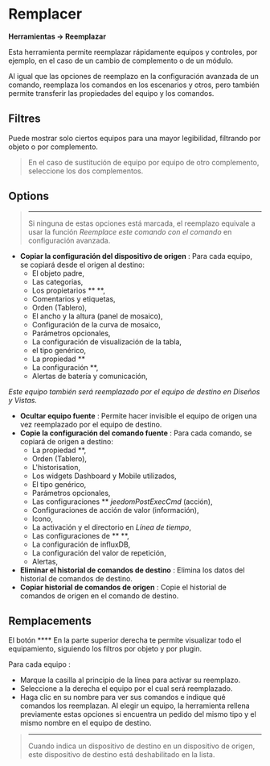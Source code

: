  # Remplacer
**Herramientas → Reemplazar**

Esta herramienta permite reemplazar rápidamente equipos y controles, por ejemplo, en el caso de un cambio de complemento o de un módulo.

Al igual que las opciones de reemplazo en la configuración avanzada de un comando, reemplaza los comandos en los escenarios y otros, pero también permite transferir las propiedades del equipo y los comandos.

## Filtres

Puede mostrar solo ciertos equipos para una mayor legibilidad, filtrando por objeto o por complemento.

> En el caso de sustitución de equipo por equipo de otro complemento, seleccione los dos complementos.

## Options

> ****
>
> Si ninguna de estas opciones está marcada, el reemplazo equivale a usar la función *Reemplace este comando con el comando* en configuración avanzada.

- **Copiar la configuración del dispositivo de origen** :
Para cada equipo, se copiará desde el origen al destino:
	* El objeto padre,
	* Las categorias,
	* Los propietarios **  **,
	* Comentarios y etiquetas,
	* Orden (Tablero),
	* El ancho y la altura (panel de mosaico),
	* Configuración de la curva de mosaico,
	* Parámetros opcionales,
	* La configuración de visualización de la tabla,
	* el tipo genérico,
	* La propiedad **
	* La configuración **,
	* Alertas de batería y comunicación,


*Este equipo también será reemplazado por el equipo de destino en Diseños y Vistas.*

- **Ocultar equipo fuente** : Permite hacer invisible el equipo de origen una vez reemplazado por el equipo de destino.
- **Copie la configuración del comando fuente** :
Para cada comando, se copiará de origen a destino:
	* La propiedad **,
	* Orden (Tablero),
	* L'historisation,
	* Los widgets Dashboard y Mobile utilizados,
	* El tipo genérico,
	* Parámetros opcionales,
	* Las configuraciones **  *jeedomPostExecCmd* (acción),
	* Configuraciones de acción de valor (información),
	* Icono,
	* La activación y el directorio en *Línea de tiempo*,
	* Las configuraciones de **  **,
	* La configuración de influxDB,
	* La configuración del valor de repetición,
	* Alertas,
- **Eliminar el historial de comandos de destino** : Elimina los datos del historial de comandos de destino.
- **Copiar historial de comandos de origen** : Copie el historial de comandos de origen en el comando de destino.



## Remplacements

El botón **** En la parte superior derecha te permite visualizar todo el equipamiento, siguiendo los filtros por objeto y por plugin.

Para cada equipo :

- Marque la casilla al principio de la línea para activar su reemplazo.
- Seleccione a la derecha el equipo por el cual será reemplazado.
- Haga clic en su nombre para ver sus comandos e indique qué comandos los reemplazan. Al elegir un equipo, la herramienta rellena previamente estas opciones si encuentra un pedido del mismo tipo y el mismo nombre en el equipo de destino.


> ****
>
> Cuando indica un dispositivo de destino en un dispositivo de origen, este dispositivo de destino está deshabilitado en la lista.
